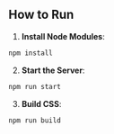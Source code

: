 ## How to Run

1. **Install Node Modules**:

```sh
npm install
```

2. **Start the Server**:

```sh
npm run start
```

3. **Build CSS**:

```sh
npm run build
```
